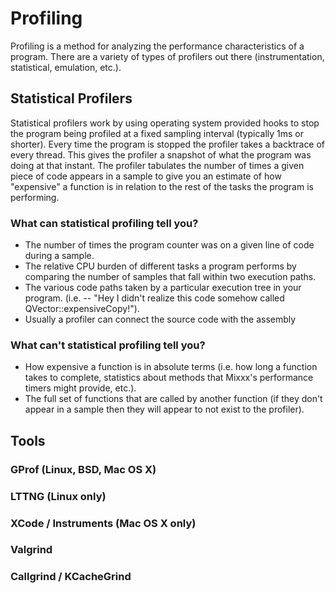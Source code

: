 # Profiling

Profiling is a method for analyzing the performance characteristics of a
program. There are a variety of types of profilers out there
(instrumentation, statistical, emulation, etc.).

## Statistical Profilers

Statistical profilers work by using operating system provided hooks to
stop the program being profiled at a fixed sampling interval (typically
1ms or shorter). Every time the program is stopped the profiler takes a
backtrace of every thread. This gives the profiler a snapshot of what
the program was doing at that instant. The profiler tabulates the number
of times a given piece of code appears in a sample to give you an
estimate of how "expensive" a function is in relation to the rest of the
tasks the program is performing.

### What can statistical profiling tell you?

  - The number of times the program counter was on a given line of code
    during a sample.
  - The relative CPU burden of different tasks a program performs by
    comparing the number of samples that fall within two execution
    paths.
  - The various code paths taken by a particular execution tree in your
    program. (i.e. -- "Hey I didn't realize this code somehow called
    QVector::expensiveCopy\!"). 
  - Usually a profiler can connect the source code with the assembly 

### What can't statistical profiling tell you?

  - How expensive a function is in absolute terms (i.e. how long a
    function takes to complete, statistics about methods that Mixxx's
    performance timers might provide, etc.).
  - The full set of functions that are called by another function (if
    they don't appear in a sample then they will appear to not exist to
    the profiler).

## Tools

### GProf (Linux, BSD, Mac OS X)

### LTTNG (Linux only)

### XCode / Instruments (Mac OS X only)

### Valgrind

### Callgrind / KCacheGrind
